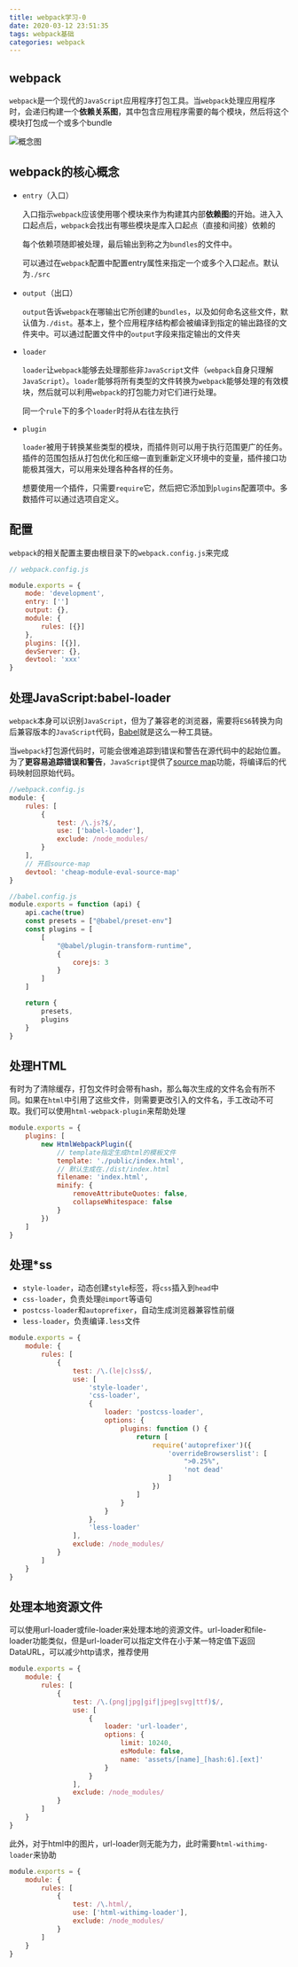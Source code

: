 ```yaml
---
title: webpack学习-0
date: 2020-03-12 23:51:35
tags: webpack基础
categories: webpack
---
```


## webpack

`webpack`是一个现代的`JavaScript`应用程序打包工具。当`webpack`处理应用程序时，会递归构建一个**依赖关系图**，其中包含应用程序需要的每个模块，然后将这个模块打包成一个或多个bundle

![概念图](https://mrrsblog.oss-cn-shanghai.aliyuncs.com/webpack-0.png)

## webpack的核心概念

- `entry`（入口）

  入口指示`webpack`应该使用哪个模块来作为构建其内部**依赖图**的开始。进入入口起点后，`webpack`会找出有哪些模块是库入口起点（直接和间接）依赖的

  每个依赖项随即被处理，最后输出到称之为`bundles`的文件中。

  可以通过在`webpack`配置中配置entry属性来指定一个或多个入口起点。默认为`./src`

- `output`（出口）

  `output`告诉`webpack`在哪输出它所创建的`bundles`，以及如何命名这些文件，默认值为`./dist`。基本上，整个应用程序结构都会被编译到指定的输出路径的文件夹中。可以通过配置文件中的`output`字段来指定输出的文件夹

- `loader`

  `loader`让`webpack`能够去处理那些非`JavaScript`文件（`webpack`自身只理解`JavaScript`）。`loader`能够将所有类型的文件转换为`webpack`能够处理的有效模块，然后就可以利用`webpack`的打包能力对它们进行处理。

  同一个`rule`下的多个`loader`时将从右往左执行

- `plugin`

  `loader`被用于转换某些类型的模块，而插件则可以用于执行范围更广的任务。插件的范围包括从打包优化和压缩一直到重新定义环境中的变量，插件接口功能极其强大，可以用来处理各种各样的任务。

  想要使用一个插件，只需要`require`它，然后把它添加到`plugins`配置项中。多数插件可以通过选项自定义。

## 配置

`webpack`的相关配置主要由根目录下的`webpack.config.js`来完成

```js
// webpack.config.js

module.exports = {
    mode: 'development',
    entry: ['']
    output: {},
    module: {
    	rules: [{}]
	},
    plugins: [{}],
    devServer: {},
    devtool: 'xxx'
}
```

## 处理JavaScript:babel-loader

`webpack`本身可以识别`JavaScript`，但为了兼容老的浏览器，需要将`ES6`转换为向后兼容版本的`JavaScript`代码，[Babel](https://babel.docschina.org/)就是这么一种工具链。

当`webpack`打包源代码时，可能会很难追踪到错误和警告在源代码中的起始位置。为了**更容易追踪错误和警告**，`JavaScript`提供了[source map](http://blog.teamtreehouse.com/introduction-source-maps)功能，将编译后的代码映射回原始代码。

```js
//webpack.config.js
module: {
    rules: [
        {
            test: /\.js?$/,
            use: ['babel-loader'],
            exclude: /node_modules/
        }
    ],
    // 开启source-map
    devtool: 'cheap-module-eval-source-map'
}

//babel.config.js
module.exports = function (api) {
    api.cache(true)
    const presets = ["@babel/preset-env"]
    const plugins = [
        [
            "@babel/plugin-transform-runtime",
            {
                corejs: 3
            }
        ]
    ]

    return {
        presets,
        plugins
    }
}
```

## 处理HTML

有时为了清除缓存，打包文件时会带有hash，那么每次生成的文件名会有所不同。如果在`html`中引用了这些文件，则需要更改引入的文件名，手工改动不可取。我们可以使用`html-webpack-plugin`来帮助处理

```js
module.exports = {
    plugins: [
        new HtmlWebpackPlugin({
            // template指定生成html的模板文件
            template: './public/index.html',
            // 默认生成在./dist/index.html
            filename: 'index.html',
            minify: {
                removeAttributeQuotes: false,
                collapseWhitespace: false
            }
        })
    ]
}
```

## 处理*ss

- `style-loader`，动态创建`style`标签，将`css`插入到`head`中
- `css-loader`，负责处理`@import`等语句
- `postcss-loader`和`autoprefixer`，自动生成浏览器兼容性前缀
- `less-loader`，负责编译`.less`文件

```js
module.exports = {
    module: {
        rules: [
            {
                test: /\.(le|c)ss$/,
                use: [
                    'style-loader',
                    'css-loader',
                    {
                        loader: 'postcss-loader',
                        options: {
                            plugins: function () {
                                return [
                                    require('autoprefixer')({
                                        'overrideBrowserslist': [
                                            ">0.25%",
                                            'not dead'
                                        ]
                                    })
                                ]
                            }
                        }
                    },
                    'less-loader'
                ],
                exclude: /node_modules/
            }
        ]
    }
}
```

## 处理本地资源文件

可以使用url-loader或file-loader来处理本地的资源文件。url-loader和file-loader功能类似，但是url-loader可以指定文件在小于某一特定值下返回DataURL，可以减少http请求，推荐使用

```js
module.exports = {
    module: {
        rules: [
            {
                test: /\.(png|jpg|gif|jpeg|svg|ttf)$/,
                use: [
                    {
                        loader: 'url-loader',
                        options: {
                            limit: 10240,
                            esModule: false,
                            name: 'assets/[name]_[hash:6].[ext]'
                        }
                    }
                ],
                exclude: /node_modules/
            }
        ]
    }
}
```

此外，对于html中的图片，url-loader则无能为力，此时需要`html-withimg-loader`来协助

```js
module.exports = {
    module: {
        rules: [
            {
                test: /\.html/,
                use: ['html-withimg-loader'],
                exclude: /node_modules/
            }
        ]
    }
}
```


